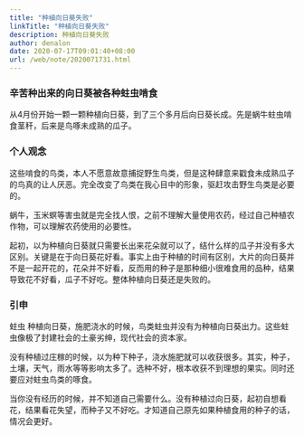 ```yaml
---
title: "种植向日葵失败"
linkTitle: "种植向日葵失败"
description: 种植向日葵失败
author: denalon
date: 2020-07-17T09:01:40+08:00
url: /web/note/2020071731.html
---
```

### 辛苦种出来的向日葵被各种蛀虫啃食

从4月份开始一颗一颗种植向日葵，到了三个多月后向日葵长成。先是蜗牛蛀虫啃食茎秆，后来是鸟啄未成熟的瓜子。

### 个人观念

这些啃食的鸟类，本人不愿意故意捕捉野生鸟类，但是这种肆意来戳食未成熟瓜子的鸟真的让人厌恶。完全改变了鸟类在我心目中的形象，驱赶攻击野生鸟类是必要的。

蜗牛，玉米螟等害虫就是完全找人恨，之前不理解大量使用农药，经过自己种植农作物，可以理解农药使用的必要性。

起初，以为种植向日葵就只需要长出来花朵就可以了，结什么样的瓜子并没有多大区别。关键是在于向日葵花好看。事实上由于种植的时间有区别，大片的向日葵并不是一起开花的，花朵并不好看，反而用的种子是那种细小很难食用的品种，结果导致花不好看，瓜子不好吃。整体种植向日葵还是失败的。


### 引申

蛀虫  种植向日葵，施肥浇水的时候，鸟类蛀虫并没有为种植向日葵出力。这些蛀虫像极了封建社会的土豪劣绅，现代社会的资本家。


没有种植过庄稼的时候，以为种下种子，浇水施肥就可以收获很多。其实，种子，土壤，天气，雨水等等影响太多了。选种不好，根本收获不到理想的果实。同时还要应对蛀虫鸟类的啄食。

当你没有经历的时候，并不知道自己需要什么。没有种植过向日葵，起初自想看花，结果看花失望，而种子又不好吃。才知道自己原先如果种植食用的种子的话，情况会更好。